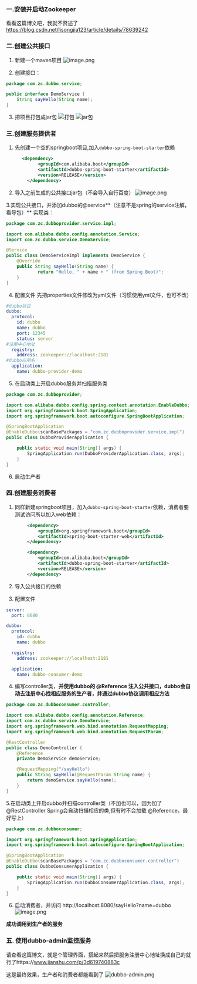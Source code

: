 ### 一.安装并启动Zookeeper
看看这篇博文吧，我就不赘述了 https://blog.csdn.net/lisongjia123/article/details/78639242

### 二.创建公共接口
1. 新建一个maven项目
![image.png](https://upload-images.jianshu.io/upload_images/12637001-cf697b2473f0b77b.png?imageMogr2/auto-orient/strip%7CimageView2/2/w/1240)

2. 创建接口：

```java
package com.zc.dubbo.service;

public interface DemoService {
    String sayHello(String name);
}

```
3. 把项目打包成jar包
![打包](https://upload-images.jianshu.io/upload_images/12637001-e38c5f50cafa5ed6.png?imageMogr2/auto-orient/strip%7CimageView2/2/w/1240)
![jar包](https://upload-images.jianshu.io/upload_images/12637001-0af0fa356e257b47.png?imageMogr2/auto-orient/strip%7CimageView2/2/w/1240)


### 三.创建服务提供者
1. 先创建一个空的springboot项目,加入`dubbo-spring-boot-starter`依赖
```xml
      <dependency>
            <groupId>com.alibaba.boot</groupId>
            <artifactId>dubbo-spring-boot-starter</artifactId>
            <version>RELEASE</version>
        </dependency>
```
2. 导入之前生成的公共接口jar包（不会导入自行百度）
![image.png](https://upload-images.jianshu.io/upload_images/12637001-09287d9d3319f8c0.png?imageMogr2/auto-orient/strip%7CimageView2/2/w/1240)

3.实现公共接口，并添加dubbo的@service**（注意不是spring的service注解，看导包）**
实现类：
```java
package com.zc.dubboprovider.service.impl;

import com.alibaba.dubbo.config.annotation.Service;
import com.zc.dubbo.service.DemoService;

@Service
public class DemoServiceImpl implements DemoService {
    @Override
    public String sayHello(String name) {
            return "Hello, " + name + " (from Spring Boot)";
    }
}


```
4. 配置文件
先把properties文件修改为yml文件（习惯使用yml文件，也可不改）
```yml
#dubbo协议
dubbo:
  protocol:
    id: dubbo
    name: dubbo
    port: 12345
    status: server
#注册中心地址
  registry:
    address: zookeeper://localhost:2181
#dubbo应用名
  application:
    name: dubbo-provider-demo
```
5. 在启动类上开启dubbo服务并扫描服务类
```java
package com.zc.dubboprovider;

import com.alibaba.dubbo.config.spring.context.annotation.EnableDubbo;
import org.springframework.boot.SpringApplication;
import org.springframework.boot.autoconfigure.SpringBootApplication;

@SpringBootApplication
@EnableDubbo(scanBasePackages = "com.zc.dubboprovider.service.impl")
public class DubboProviderApplication {

    public static void main(String[] args) {
        SpringApplication.run(DubboProviderApplication.class, args);
    }
}
```
6. 启动生产者

### 四.创建服务消费者
1. 同样新建springboot项目，加入`dubbo-spring-boot-starter`依赖，消费者要测试访问所以加入web依赖：
```xml
        <dependency>
            <groupId>org.springframework.boot</groupId>
            <artifactId>spring-boot-starter-web</artifactId>
        </dependency>

        <dependency>
            <groupId>com.alibaba.boot</groupId>
            <artifactId>dubbo-spring-boot-starter</artifactId>
            <version>RELEASE</version>
        </dependency>
```
2. 导入公共接口的依赖

3. 配置文件
```yml
server:
  port: 8080

dubbo:
  protocol:
    id: dubbo
    name: dubbo

  registry:
    address: zookeeper://localhost:2181

  application:
    name: dubbo-consumer-demo
```

4. 编写controller类，**并使用dubbo的 @Reference 注入公共接口，dubbo会自动去注册中心找相应服务的生产者，并通过dubbo协议调用相应方法**
```java
package com.zc.dubboconsumer.controller;

import com.alibaba.dubbo.config.annotation.Reference;
import com.zc.dubbo.service.DemoService;
import org.springframework.web.bind.annotation.RequestMapping;
import org.springframework.web.bind.annotation.RequestParam;

@RestController
public class DemoController {
    @Reference
    private DemoService demoService;

    @RequestMapping("/sayHello")
    public String sayHello(@RequestParam String name) {
        return demoService.sayHello(name);
    }
}

```
5.在启动类上开启dubbo并扫描controller类（不加也可以，因为加了@RestController Spring会自动扫描相应的类,但有时不会加载 @Reference，最好写上）

```java
package com.zc.dubboconsumer;

import org.springframework.boot.SpringApplication;
import org.springframework.boot.autoconfigure.SpringBootApplication;

@SpringBootApplication
@EnableDubbo(scanBasePackages = "com.zc.dubboconsumer.controller")
public class DubboConsumerApplication {

    public static void main(String[] args) {
        SpringApplication.run(DubboConsumerApplication.class, args);
    }
}
```
6. 启动消费者，并访问 http://localhost:8080/sayHello?name=dubbo
![image.png](https://upload-images.jianshu.io/upload_images/12637001-f00c6289ceab1d43.png?imageMogr2/auto-orient/strip%7CimageView2/2/w/1240)

**成功调用到生产者的服务**

### 五. 使用dubbo-admin监控服务
请查看这篇博文，就是个管理界面，搭起来然后把服务注册中心地址换成自己的就行了https://www.jianshu.com/p/3d619740883c

这是最终效果，生产者和消费者都能看到了
![dubbo-admin.png](https://upload-images.jianshu.io/upload_images/12637001-eaf08772ee35efba.png?imageMogr2/auto-orient/strip%7CimageView2/2/w/1240)
